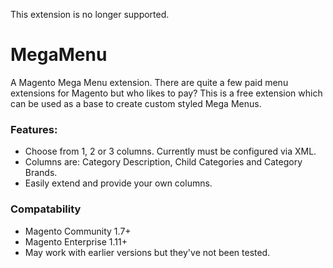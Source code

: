 This extension is no longer supported.

MegaMenu
========

A Magento Mega Menu extension. There are quite a few paid menu extensions for Magento but who likes to pay? This is a free
extension which can be used as a base to create custom styled Mega Menus.

### Features:
 * Choose from 1, 2 or 3 columns. Currently must be configured via XML.
 * Columns are: Category Description, Child Categories and Category Brands.
 * Easily extend and provide your own columns.


### Compatability
 * Magento Community 1.7+
 * Magento Enterprise 1.11+
 * May work with earlier versions but they've not been tested.
